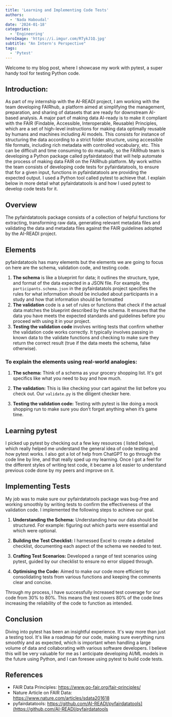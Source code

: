 ```yaml
---
title: 'Learning and Implementing Code Tests'
authors:
  - 'Nada Haboudal'
date: '2024-01-18'
categories:
  - 'Engineering'
heroImage: 'https://i.imgur.com/RTykJ1Q.jpg'
subtitle: "An Intern's Perspective"
tags:
  - 'Pytest'
---
```


Welcome to my blog post, where I showcase my work with pytest, a super handy tool for testing Python code.

## Introduction:

As part of my internship with the AI-READI project, I am working with the team developing FAIRhub, a platform aimed at simplifying the management, preparation, and sharing of datasets that are ready for downstream AI-based analysis. A major part of making data AI-ready is to make it compliant with the FAIR (Findable, Accessible, Interoperable, Reusable) Principles, which are a set of high-level instructions for making data optimally reusable by humans and machines including AI models. This consists for instance of structuring the data according to a strict folder structure, using accessible file formats, including rich metadata with controlled vocabulary, etc. This can be difficult and time consuming to do manually, so the FAIRhub team is developing a Python package called pyfairdatatool that will help automate the process of making data FAIR on the FAIRhub platform. My work within the team consists of developing code tests for pyfairdatatools, to ensure that for a given input, functions in pyfairdatatools are providing the expected output. I used a Python tool called pytest to achieve that. I explain below in more detail what pyfairdatatools is and how I used pytest to develop code tests for it.

## Overview

The pyfairdatatools package consists of a collection of helpful functions for extracting, transforming raw data, generating relevant metadata files and validating the data and metadata files against the FAIR guidelines adopted by the AI-READI project.

## Elements

pyfairdatatools has many elements but the elements we are going to focus on here are the schema, validation code, and testing code.

1. **The schema** is like a blueprint for data; it outlines the structure, type, and format of the data expected in a JSON file. For example, the `participants.schema.json` in the pyfairdatatols project specifies the rules for what information should be included about participants in a study and how that information should be formatted
2. **The validation** code is a set of rules or functions that check if the actual data matches the blueprint described by the schema. It ensures that the data you have meets the expected standards and guidelines before you proceed with using it in your project.
3. **Testing the validation code** involves writing tests that confirm whether the validation code works correctly. It typically involves passing in known data to the validate functions and checking to make sure they return the correct result (true if the data meets the schema, false otherwise).

### To explain the elements using real-world analogies:

1. **The schema:** Think of a schema as your grocery shopping list. It's got specifics like what you need to buy and how much.

2. **The validation:** This is like checking your cart against the list before you check out. Our `validate.py` is the diligent checker here.

3. **Testing the validation code:** Testing with pytest is like doing a mock shopping run to make sure you don’t forget anything when it’s game time.

## Learning pytest

I picked up pytest by checking out a few key resources ( listed below), which really helped me understand the general idea of code testing and how pytest works. I also got a lot of help from ChatGPT to go through the code line by line, and that really sped up my learning. Once I got a feel for the different styles of writing test code, it became a lot easier to understand previous code done by my peers and improve on it.

## Implementing Tests

My job was to make sure our pyfairdatatools package was bug-free and working smoothly by writing tests to confirm the effectiveness of the validation code. I implemented the following steps to achieve our goal.

1. **Understanding the Schema:** Understanding how our data should be structured.
   For example: figuring out which parts were essential and which were optional.

2. **Building the Test Checklist:** I harnessed Excel to create a detailed checklist, documenting each aspect of the schema we needed to test.

3. **Crafting Test Scenarios:** Developed a range of test scenarios using pytest, guided by our checklist to ensure no error slipped through.

4. **Optimising the Code:** Aimed to make our code more efficient by consolidating tests from various functions and keeping the comments clear and concise.

Through my process, I have successfully increased test coverage for our code from 30% to 80%. This means the test covers 80% of the code lines increasing the reliability of the code to function as intended.

## Conclusion

Diving into pytest has been an insightful experience. It's way more than just a testing tool. It's like a roadmap for our code, making sure everything runs smoothly and as expected, which is important when handling a large volume of data and collaborating with various software developers. I believe this will be very valuable for me as I anticipate developing AI/ML models in the future using Python, and I can foresee using pytest to build code tests.

## References

- FAIR Data Principles:
  <https://www.go-fair.org/fair-principles/>
- Nature Article on FAIR Data:
  <https://www.nature.com/articles/sdata201618>
- pyfairdatatools: <https://github.com/AI-READI/pyfairdatatools](https://github.com/AI-READI/pyfairdatatools>